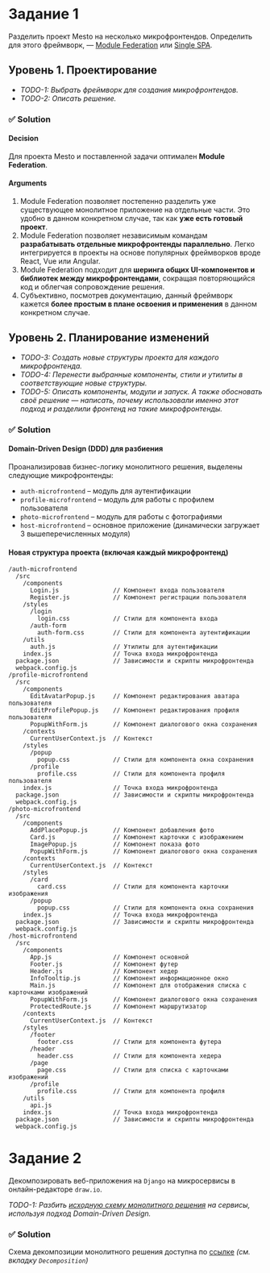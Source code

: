# Задание 1
Разделить проект Mesto на несколько микрофронтендов.
Определить для этого фреймворк, — [Module Federation](https://webpack.js.org/concepts/module-federation/) или [Single SPA](https://single-spa.js.org/docs/getting-started-overview/).

## Уровень 1. Проектирование
- *TODO-1: Выбрать фреймворк для создания микрофронтендов.*
- *TODO-2: Описать решение.*

### ✅ Solution

#### Decision
Для проекта Mesto и поставленной задачи оптимален **Module Federation**.

#### Arguments
1. Module Federation позволяет постепенно разделить уже существующее монолитное приложение на отдельные части. Это удобно в данном конкретном случае, так как **уже есть готовый проект**.
2. Module Federation позволяет независимым командам **разрабатывать отдельные микрофронтенды параллельно**. Легко интегрируется в проекты на основе популярных фреймворков вроде React, Vue или Angular.
3. Module Federation подходит для **шеринга общих UI-компонентов и библиотек между микрофронтендами**, сокращая повторяющийся код и облегчая сопровождение решения.
4. Субъективно, посмотрев документацию, данный фреймворк кажется **более простым в плане освоения и применения** в данном конкретном случае.

## Уровень 2. Планирование изменений
- *TODO-3: Создать новые структуры проекта для каждого микрофронтенда.*
- *TODO-4: Перенести выбранные компоненты, стили и утилиты в соответствующие новые структуры.*
- *TODO-5: Описать компоненты, модули и запуск. А также обосновать своё решение — написать, почему использовали именно этот подход и разделили фронтенд на такие микрофронтенды.*

### ✅ Solution

#### Domain-Driven Design (DDD) для разбиения

Проанализировав бизнес-логику монолитного решения, выделены следующие микрофронтенды:

- `auth-microfrontend` – модуль для аутентификации
- `profile-microfrontend` – модуль для работы с профилем пользователя
- `photo-microfrontend` – модуль для работы с фотографиями
- `host-microfrontend` – основное приложение (динамически загружает 3 вышеперечисленных модуля)

#### Новая структура проекта (включая каждый микрофронтенд)

```
/auth-microfrontend
  /src
    /components
      Login.js               // Компонент входа пользователя
      Register.js            // Компонент регистрации пользователя
    /styles
      /login
        login.css            // Стили для компонента входа
      /auth-form
        auth-form.css        // Стили для компонента аутентификации      
    /utils
      auth.js                // Утилиты для аутентификации
    index.js                 // Точка входа микрофронтенда
  package.json               // Зависимости и скрипты микрофронтенда
  webpack.config.js
/profile-microfrontend
  /src
    /components
      EditAvatarPopup.js     // Компонент редактирования аватара пользователя
      EditProfilePopup.js    // Компонент редактирования профиля пользователя
      PopupWithForm.js       // Компонент диалогового окна сохранения
    /contexts
      CurrentUserContext.js  // Контекст
    /styles
      /popup
        popup.css            // Стили для компонента окна сохранения
      /profile
        profile.css          // Стили для компонента профиля пользователя
    index.js                 // Точка входа микрофронтенда
  package.json               // Зависимости и скрипты микрофронтенда
  webpack.config.js
/photo-microfrontend
  /src
    /components
      AddPlacePopup.js       // Компонент добавления фото
      Card.js                // Компонент карточки с изображением
      ImagePopup.js          // Компонент показа фото
      PopupWithForm.js       // Компонент диалогового окна сохранения
    /contexts
      CurrentUserContext.js  // Контекст
    /styles
      /card
        card.css             // Стили для компонента карточки изображения
      /popup
        popup.css            // Стили для компонента окна сохранения
    index.js                 // Точка входа микрофронтенда
  package.json               // Зависимости и скрипты микрофронтенда
  webpack.config.js
/host-microfrontend
  /src
    /components
      App.js                 // Компонент основной
      Footer.js              // Компонент футер
      Header.js              // Компонент хедер
      InfoTooltip.js         // Компонент информационное окно
      Main.js                // Компонент для отображения списка с карточками изображений
      PopupWithForm.js       // Компонент диалогового окна сохранения
      ProtectedRoute.js      // Компонент маршрутизатор
    /contexts
      CurrentUserContext.js  // Контекст
    /styles
      /footer
        footer.css           // Стили для компонента футера
      /header
        header.css           // Стили для компонента хедера
      /page
        page.css             // Стили для списка с карточками изображений
      /profile
        profile.css          // Стили для компонента профиля
    /utils
      api.js
    index.js                 // Точка входа микрофронтенда
  package.json               // Зависимости и скрипты микрофронтенда
  webpack.config.js

```

# Задание 2
Декомпозировать веб-приложения на `Django` на микросервисы в онлайн-редакторе `draw.io`.

*TODO-1: Разбить [исходную схему монолитного решения](https://code.s3.yandex.net/software-architecture/file/arch_template_task2.drawio?etag=11d456142d50853451c2e6001736c0a8) на сервисы, используя подход Domain-Driven Design.*

### ✅ Solution

Схема декомпозиции монолитного решения доступна по [ссылке](https://github.com/olpotkin/mesto-architecture-sprint-1/blob/mesto/sprint-1-task-2.drawio)
*(см. вкладку `Decomposition`)*

